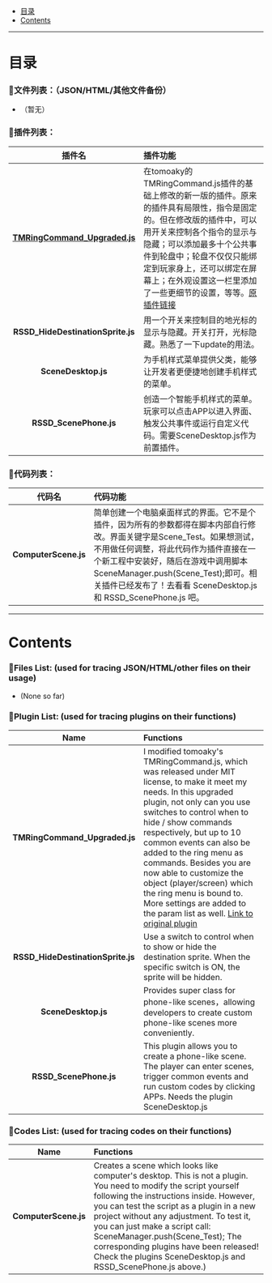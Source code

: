 - [目录](#目录)
- [Contents](#Contents)
* * *
# 目录
### :notebook:文件列表：（JSON/HTML/其他文件备份）
- （暂无）
### :notebook:插件列表：
|插件名|插件功能|
|:----:|:-----|
|**[TMRingCommand_Upgraded.js](./Plugins/)**|在tomoaky的TMRingCommand.js插件的基础上修改的新一版的插件。原来的插件具有局限性，指令是固定的。但在修改版的插件中，可以用开关来控制各个指令的显示与隐藏；可以添加最多十个公共事件到轮盘中；轮盘不仅仅只能绑定到玩家身上，还可以绑定在屏幕上；在外观设置这一栏里添加了一些更细节的设置，等等。[原插件链接](https://github.com/munokura/tomoaky-MV-plugins/blob/master/TMRingCommand.js)|
|**RSSD_HideDestinationSprite.js**|用一个开关来控制目的地光标的显示与隐藏。开关打开，光标隐藏。熟悉了一下update的用法。|
|**SceneDesktop.js**|为手机样式菜单提供父类，能够让开发者更便捷地创建手机样式的菜单。|
|**RSSD_ScenePhone.js**|创造一个智能手机样式的菜单。玩家可以点击APP以进入界面、触发公共事件或运行自定义代码。需要SceneDesktop.js作为前置插件。|
### :notebook:代码列表：
|代码名|代码功能|
|:----:|:-----|
|**ComputerScene.js**|简单创建一个电脑桌面样式的界面。它不是个插件，因为所有的参数都得在脚本内部自行修改。界面关键字是Scene_Test。如果想测试，不用做任何调整，将此代码作为插件直接在一个新工程中安装好，随后在游戏中调用脚本SceneManager.push(Scene_Test);即可。相关插件已经发布了！去看看 SceneDesktop.js 和 RSSD_ScenePhone.js 吧。|
* * *
# Contents
### :notebook:Files List: (used for tracing JSON/HTML/other files on their usage)
- (None so far)

### :notebook:Plugin List: (used for tracing plugins on their functions)
|Name|Functions|
|:----:|:-----|
|**TMRingCommand_Upgraded.js**|I modified tomoaky's TMRingCommand.js, which was released under MIT license, to make it meet my needs. In this upgraded plugin, not only can you use switches to control when to hide / show commands respectively, but up to 10 common events can also be added to the ring menu as commands. Besides you are now able to customize the object (player/screen) which the ring menu is bound to. More settings are added to the param list as well. [Link to original plugin](https://github.com/munokura/tomoaky-MV-plugins/blob/master/TMRingCommand.js)|
|**RSSD_HideDestinationSprite.js**|Use a switch to control when to show or hide the destination sprite. When the specific switch is ON, the sprite will be hidden.|
|**SceneDesktop.js**|Provides super class for phone-like scenes，allowing developers to create custom phone-like scenes more conveniently.|
|**RSSD_ScenePhone.js**|This plugin allows you to create a phone-like scene. The player can enter scenes, trigger common events and run custom codes by clicking APPs. Needs the plugin SceneDesktop.js|

### :notebook:Codes List: (used for tracing codes on their functions)
|Name|Functions|
|:----:|:-----|
|**ComputerScene.js**|Creates a scene which looks like computer's desktop. This is not a plugin. You need to modify the script yourself following the instructions inside. However, you can test the script as a plugin in a new project without any adjustment. To test it, you can just make a script call: SceneManager.push(Scene_Test); The corresponding plugins have been released! Check the plugins SceneDesktop.js and RSSD_ScenePhone.js above.)|

<!---
Roseshadows/Roseshadows is a ✨ special ✨ repository because its `README.md` (this file) appears on your GitHub profile.
You can click the Preview link to take a look at your changes.
--->
